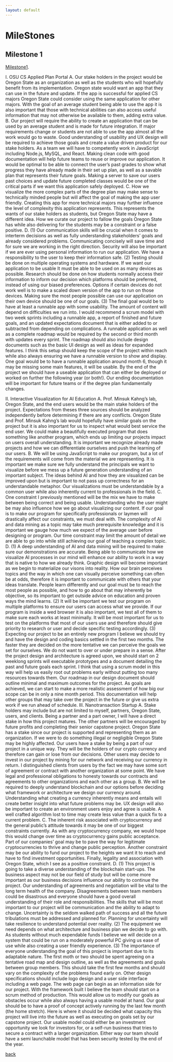 ```yaml
---
layout: default
---
```


# MileStones


## Milestone 1

[Milestone1](./Milestone1.docx).

I. OSU CS Applied Plan Portal
A.	Our stake holders in the project would be Oregon State as an organization as well as the students who will hopefully benefit from its implementation. Oregon state would want an app that they can use in the future and update. If the app is successful for applied CS majors Oregon State could consider using the same application for other majors. With the goal of an average student being able to use the app it is also important that those with technical abilities can also access useful information that may not otherwise be available to them, adding extra value.
B.	Our project will require the ability to create an application that can be used by an average student and is made for future integration. If major requirements change or students are not able to use the app almost all the work would go to waste. Good understanding of usability and UX design will be required to achieve those goals and create a value driven product for our stake holders. As a team we will have to competently work in JavaScript including Node.js, MySQL, and React. Making clean code with good documentation will help future teams to reuse or improve our application. It would be optimal to be able to connect the user’s past grades to show what progress they have already made in their set up plan, as well as a savable plan that represents their future goals. Making a server to save our users past choices and update future completed classes would be one of the critical parts if we want this application safely deployed.
C.	How we visualize the more complex parts of the degree plan may make sense to technically minded people but will affect the goal of making the app user friendly. Creating this app for more technical majors may further influence the level of complexity this application represents. This represents the wants of our stake holders as students, but Oregon State may have a different idea. How we curate our project to fallow the goals Oregon State has while also delivering for the students may be a constraint or a false positive.
D.	(1) Our communication skills will be crucial when it comes to interterm decisions as well as fully understanding stakeholders’ goals and already considered problems. Communicating concisely will save time and for sure we are working in the right direction. Security will also be important if we are ever using personal information to run our application. We have a responsibility to the user to keep their information safe.
(2) Testing should be done on multiple operating systems and hardware. If we want our application to be usable It must be able to be used on as many devices as possible. Research should be done on how students normally access their information to inform our decision which platforms should be preferred, instead of using our biased preferences. Options if certain devices do not work well is to make a scaled down version of the app to run on those devices. Making sure the most people possible can use our application on their own device should be one of our goals.
(3) The final goal would be to have at least a runnable app with some usability. The amount of content will depend on difficulties we run into. I would recommend a scrum model with two week sprints including a runnable app, a report of finished and future goals, and an updated expectations document that is either added to or subtracted from depending on complications. A runnable application as well as a complete roadmap would be required by the second or third month with updates every sprint. The roadmap should also include design documents such as the basic UI design as well as ideas for expanded features. I think this setup should keep the scope of the project within reach while also always ensuring we have a runnable version to show and display. One goal would be to have a runnable application around month 6, though it may be missing some main features, it will be usable. By the end of the project we should have a useable application that can either be deployed or worked on further the following year (or both!). Our ending documentation will be important for future teams or if the degree plan fundamentally changes.

II. Interactive Visualization for AI Education
A.	Prof. Minsuk Kahng’s lab, Oregon State, and the end users would be the main stake holders of the project. Expectations from theses three sources should be analyzed independently before determining if there are any conflicts. Oregon State and Prof. Minsuk Kahng’s lab would hopefully have similar goals on the project but it is also important for us to inspect what would best service the end user. We could make a beautifully executed program that does something like another program, which ends up limiting our projects impact on users overall understanding. It is important we recognize already made projects and how we can differentiate ourselves and push the learning of our users.
B.	We will be using JavaScript to make our program, but a lot of the requirements will come from the material we are representing. It is important we make sure we fully understand the principals we want to visualize before we mess up a future generation understanding of an important subject. The ideas behind AI and how they are visualized can be improved upon but is important to not pass up correctness for an understandable metaphor. Our visualizations must be understandable by a common user while also inherently current to professionals in the field.
C.	One constraint I previously mentioned will be the mix we have to make between being correct and being usable. Understanding who the user might be may also influence how we go about visualizing our content. If our goal is to make our program for specifically professionals or laymen will drastically affect our constraints, we must deal with. The complexity of AI and data mining as a topic may take much prerequisite knowledge and it is important we gauge how much we expect of the average user before designing or program. Our time constraint may limit the amount of detail we are able to go into while still achieving our goal of teaching a complex topic.
D.	(1) A deep understanding of AI and data mining will be required to make sure our demonstrations are accurate. Being able to communicate how we visualize AI processes in our mind will enhance our ability to work in a way that is native to how we already think. Graphic design will become important as we begin to materialize our visons into reality. How our brain perceives topics and the way in which one can visually perceive something can often be at odds, therefore it is important to communicate with others that your ideas translate. People learn differently and our goal must be to reach the most people as possible, and how to go about that may inherently be objective, so its important to get outside advice on education and proven ways the mind learns.
(2) It will be important we test our program on multiple platforms to ensure our users can access what we provide. If our program is inside a wed browser it is also important, we test all of them to make sure each works at least minimally. It will be most important for us to test on the platforms that most of our users use and therefore should give priority to research or user and decide specific testing accordingly.
(3) Expecting our project to be an entirely new program I believe we should try and have the design and coding basics settled in the first two months. The faster they are decided on the more tentative we can perceive the goals we set for ourselves. We do not want to over or under prepare in a sense. After the project design and architecture is agreed upon, we should start on 2 weeklong sprints will executable prototypes and a document detailing the past and future goals each sprint. I think that using a scrum model in this way will help us easily root out problems early without putting too many resources towards them. Our roadmap in our design document should outline minimal and maximum outcomes for the project. As goals are achieved, we can start to make a more realistic assessment of how big our scope can be in only a nine month period. This documentation will help other groups that may take over the project in the future or give us extra work if we run ahead of schedule.
III. Nanotransaction Startup
A.	Stake holders may include but are not limited to myself, partners, Oregon State, users, and clients. Being a partner and a part owner, I will have a direct stake in how this project matures. The other partners will be encouraged by future profits and completing their senior capstone project. Oregon State has a stake since our project is supported and representing them as an organization. If we were to do something illegal or negligible Oregon State may be highly affected. Our users have a stake by being a part of our project in a unique way. They will be the holders of our crypto currency and therefore can gain or lose from our decisions. Other users may decide to invest in our project by mining for our network and receiving our currency in return. I distinguished clients from users by the fact we may have some sort of agreement or contract with another organization at some point. We have legal and professional obligations to honesty towards our contracts and agreements to other organizations and each other as a group.
B.	We will be required to deeply understand blockchain and our options before deciding what framework or architecture we design our currency around. Understanding what creating a currency inherently means and entails will create better insight into what future problems may be. UX design will also be important to create an environment users enjoy and agree is usable. A well crafted algorithm lost to time may create less value than a quick fix to a current problem.
C.	The inherent risk associated with cryptocurrency and the general public’s attitude towards it may be one of our biggest constraints currently. As with any cryptocurrency company, we would hope this would change over time as cryptocurrency gains public acceptance. Part of our companies’ goal may be to pave the way for legitimate cryptocurrencies to thrive and change public perception. Another constraint may be our ability to fund our project to the heights we want it to reach and have to find investment opportunities. Finally, legality and association with Oregon State, which I see as a positive constraint.
D.	(1) This project is going to take a diverse understanding of the blockchain start-ups. The business aspect may not be our field of study but will be come more important as our business decisions influence our ability to continue the project. Our understanding of agreements and negotiation will be vital to the long term health of the company. Disagreements between team members could be disastrous and everyone should have a good overall understanding of their role and responsibilities. The skills that will be most important to our project will be communication and the ability to adapt to change. Uncertainty is the seldom walked path of success and all the future tribulations must be addressed and planned for. Planning for uncertainty will take resilience to understand potential over reality.
(2) The equipment we need depends on what architecture and business plan we decide to go with. As students without much expendable funds I believe we will decide on a system that could be run on a moderately powerful PC giving us ease of use while also creating a user friendly experience.
(3) The importance of everyone understanding the goal of this project is important due to its adaptable nature. The first moth or two should be spent agreeing on a tentative road map and design outline, as well as the agreements and goals between group members. This should take the first few months and should vary on the complexity of the problems found early on. Other design specifications should include logo design and a user side interface including a web page. The web page can begin as an information side for our project. With the framework built I believe the team should start on a scrum method of production. This would allow us to modify our goals as obstacles occur while also always having a usable model at hand. Our goal should be to have a proof of concept actively running by the last few month (the home stretch). Here is where it should be decided what capacity this project will live into the future as well as executing on goals set by our capstone project. Our usable model could either be an investment opportunity we look for investors for, or a self-run business that tries to secure a contract with a larger organization. Either way our team should have a semi launchable model that has been security tested by the end of the year.


[back](./)
